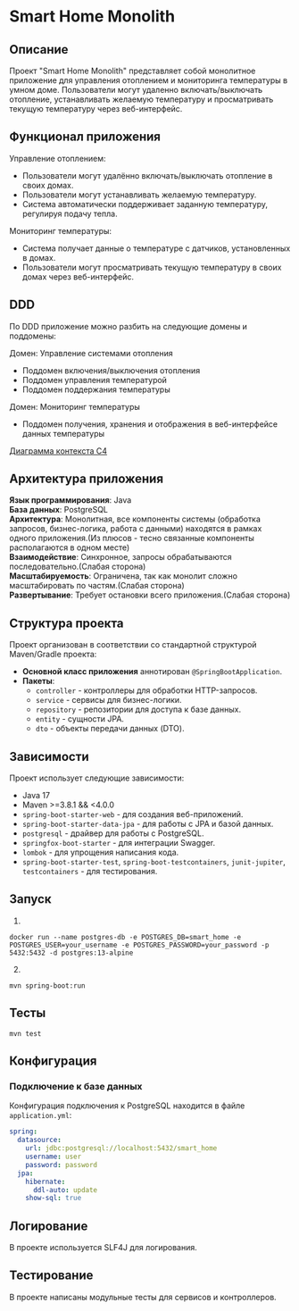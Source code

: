 # Smart Home Monolith

## Описание

Проект "Smart Home Monolith" представляет собой монолитное приложение для управления отоплением и мониторинга температуры в умном доме. Пользователи
могут удаленно включать/выключать отопление, устанавливать желаемую температуру и просматривать текущую температуру через веб-интерфейс.


## Функционал приложения
Управление отоплением:
* Пользователи могут удалённо включать/выключать отопление в своих домах.
* Пользователи могут устанавливать желаемую температуру.
* Система автоматически поддерживает заданную температуру, регулируя подачу тепла.

Мониторинг температуры:
* Система получает данные о температуре с датчиков, установленных в домах.
* Пользователи могут просматривать текущую температуру в своих домах через веб-интерфейс.

## DDD
По DDD приложение можно разбить на следующие домены и поддомены:  

Домен: Управление системами отопления  
 - Поддомен включения/выключения отопления
 - Поддомен управления температурой
 - Поддомен поддержания температуры

Домен: Мониторинг температуры
  - Поддомен получения, хранения и отображения в веб-интерфейсе данных температуры
  
[Диаграмма контекста C4](../task_1.1/C4_context.puml)

## Архитектура приложения

**Язык программирования**: Java  
**База данных**: PostgreSQL  
**Архитектура**: Монолитная, все компоненты системы (обработка запросов, бизнес-логика, работа с данными) находятся в рамках одного приложения.(Из плюсов - тесно связанные компоненты располагаются в одном месте)  
**Взаимодействие**: Синхронное, запросы обрабатываются последовательно.(Слабая сторона)  
**Масштабируемость**: Ограничена, так как монолит сложно масштабировать по частям.(Слабая сторона)  
**Развертывание**: Требует остановки всего приложения.(Слабая сторона)

## Структура проекта

Проект организован в соответствии со стандартной структурой Maven/Gradle проекта:

- **Основной класс приложения** аннотирован `@SpringBootApplication`.
- **Пакеты**:
    - `controller` - контроллеры для обработки HTTP-запросов.
    - `service` - сервисы для бизнес-логики.
    - `repository` - репозитории для доступа к базе данных.
    - `entity` - сущности JPA.
    - `dto` - объекты передачи данных (DTO).

## Зависимости

Проект использует следующие зависимости:

- Java 17
- Maven >=3.8.1 && <4.0.0
- `spring-boot-starter-web` - для создания веб-приложений.
- `spring-boot-starter-data-jpa` - для работы с JPA и базой данных.
- `postgresql` - драйвер для работы с PostgreSQL.
- `springfox-boot-starter` - для интеграции Swagger.
- `lombok` - для упрощения написания кода.
- `spring-boot-starter-test`, `spring-boot-testcontainers`, `junit-jupiter`, `testcontainers` - для тестирования.

## Запуск

1.

``` shell
docker run --name postgres-db -e POSTGRES_DB=smart_home -e POSTGRES_USER=your_username -e POSTGRES_PASSWORD=your_password -p 5432:5432 -d postgres:13-alpine
```

2.

``` shell
mvn spring-boot:run
```

## Тесты

``` shell
mvn test
```

## Конфигурация

### Подключение к базе данных

Конфигурация подключения к PostgreSQL находится в файле `application.yml`:

```yaml
spring:
  datasource:
    url: jdbc:postgresql://localhost:5432/smart_home
    username: user
    password: password
  jpa:
    hibernate:
      ddl-auto: update
    show-sql: true
```

## Логирование

В проекте используется SLF4J для логирования.

## Тестирование

В проекте написаны модульные тесты для сервисов и контроллеров.
